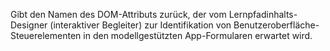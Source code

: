 Gibt den Namen des DOM-Attributs zurück, der vom Lernpfadinhalts-Designer (interaktiver Begleiter) zur Identifikation von Benutzeroberfläche-Steuerelementen in den modellgestützten App-Formularen erwartet wird.


